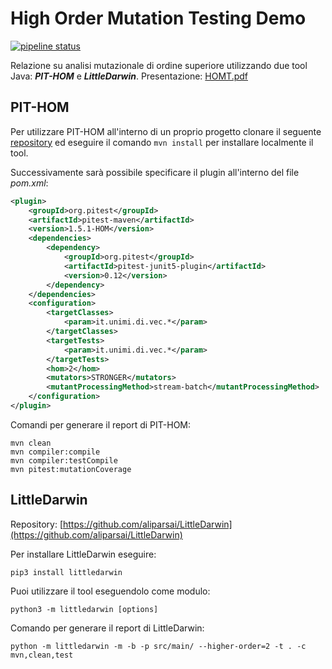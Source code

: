 # High Order Mutation Testing Demo

[![pipeline status](https://gitlab.com/mattiamarchionna/highordermutationtestingdemo/badges/master/pipeline.svg)](https://gitlab.com/mattiamarchionna/highordermutationtestingdemo/-/commits/master)

Relazione su analisi mutazionale di ordine superiore utilizzando due tool Java: **_PIT-HOM_** e **_LittleDarwin_**. Presentazione: [HOMT.pdf](https://gitlab.com/mattiamarchionna/highordermutationtestingdemo/-/blob/presentation/HOMT.pdf)

## PIT-HOM
Per utilizzare PIT-HOM all'interno di un proprio progetto clonare il seguente [repository](https://github.com/ucd-csl/pitest) ed eseguire il comando ``` mvn install ``` per installare localmente il tool. 

Successivamente sarà possibile specificare il plugin all'interno del file _pom.xml_:

```xml
<plugin>
    <groupId>org.pitest</groupId>
    <artifactId>pitest-maven</artifactId>
    <version>1.5.1-HOM</version>
    <dependencies>
        <dependency>
            <groupId>org.pitest</groupId>
            <artifactId>pitest-junit5-plugin</artifactId>
            <version>0.12</version>
        </dependency>
    </dependencies>
    <configuration>
        <targetClasses>
            <param>it.unimi.di.vec.*</param>
        </targetClasses>
        <targetTests>
            <param>it.unimi.di.vec.*</param>
        </targetTests>
        <hom>2</hom>
        <mutators>STRONGER</mutators>
        <mutantProcessingMethod>stream-batch</mutantProcessingMethod>
    </configuration>
</plugin>
```



Comandi per generare il report di PIT-HOM:

```console
mvn clean
mvn compiler:compile
mvn compiler:testCompile
mvn pitest:mutationCoverage
```

## LittleDarwin

Repository: [https://github.com/aliparsai/LittleDarwin](https://github.com/aliparsai/LittleDarwin)

Per installare LittleDarwin eseguire:


```console
pip3 install littledarwin 
 ```

Puoi utilizzare il tool eseguendolo come modulo:


```console
python3 -m littledarwin [options]
 ```


Comando per generare il report di LittleDarwin:


```console
python -m littledarwin -m -b -p src/main/ --higher-order=2 -t . -c mvn,clean,test
```
